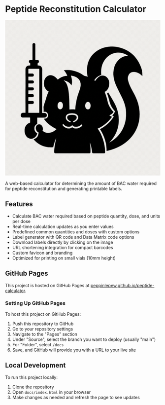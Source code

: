 # Peptide Reconstitution Calculator

![](docs/favicon.png)

A web-based calculator for determining the amount of BAC water required for peptide reconstitution and generating printable labels.

## Features

- Calculate BAC water required based on peptide quantity, dose, and units per dose
- Real-time calculation updates as you enter values
- Predefined common quantities and doses with custom options
- Label generator with QR code and Data Matrix code options
- Download labels directly by clicking on the image
- URL shortening integration for compact barcodes
- Custom favicon and branding
- Optimized for printing on small vials (10mm height)

## GitHub Pages

This project is hosted on GitHub Pages at [peppinlepew.github.io/peptide-calculator](https://peppinlepew.github.io/peptide-calculator).

### Setting Up GitHub Pages

To host this project on GitHub Pages:

1. Push this repository to GitHub
2. Go to your repository settings
3. Navigate to the "Pages" section
4. Under "Source", select the branch you want to deploy (usually "main")
5. For "Folder", select `/docs` 
6. Save, and GitHub will provide you with a URL to your live site

## Local Development

To run this project locally:

1. Clone the repository
2. Open `docs/index.html` in your browser
3. Make changes as needed and refresh the page to see updates 